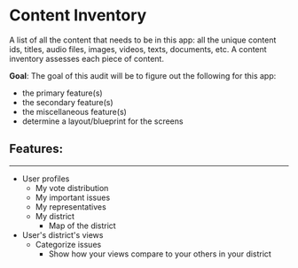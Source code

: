 # Content Inventory
A list of all the content that needs to be in this app: all the unique content ids, titles, audio files, images, videos, texts, documents, etc. A content inventory assesses each piece of content.

**Goal**: The goal of this audit will be to figure out the following for this app:
* the primary feature(s) 
* the secondary feature(s)
* the miscellaneous feature(s) 
* determine a layout/blueprint for the screens 

## Features: 
---
* User profiles
    * My vote distribution
    * My important issues
    * My representatives
    * My district
        * Map of the district
* User's district's views
    * Categorize issues
        * Show how your views compare to your others in your district 
